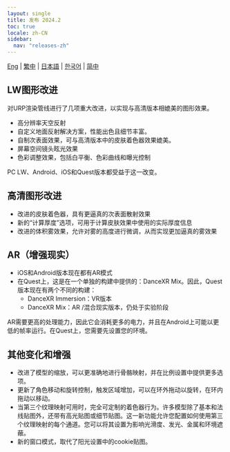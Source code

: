 ```yaml
---
layout: single
title: 发布 2024.2
toc: true
locale: zh-CN
sidebar:
  nav: "releases-zh"
---
```

[Eng](/dancexr/releases/2024.2) | [繁中](/tw/dancexr/releases/2024.2) | [日本語](/jp/dancexr/releases/2024.2) | [한국어](/kr/dancexr/releases/2024.2) | [简中](/zh/dancexr/releases/2024.2)

## LW图形改进
对URP渲染管线进行了几项重大改进，以实现与高清版本相媲美的图形效果。
* 高分辨率天空反射
* 自定义地面反射解决方案，性能出色且细节丰富。
* 自制次表面效果，可与高清版本中的皮肤着色器效果媲美。
* 屏幕空间镜头眩光效果
* 色彩调整效果，包括白平衡、色彩曲线和曝光控制

PC LW、Android、iOS和Quest版本都受益于这一改变。

## 高清图形改进
* 改进的皮肤着色器，具有更逼真的次表面散射效果
* 新的“计算厚度”选项，可用于计算皮肤效果中使用的实际厚度信息
* 改进的体积雾效果，允许对雾的高度进行微调，从而实现更加逼真的雾效果

## AR（增强现实）
* iOS和Android版本现在都有AR模式
* 在Quest上，这是在一个单独的构建中提供的：DanceXR Mix。因此，Quest版本现在有两个不同的构建：
    * DanceXR Immersion：VR版本
    * DanceXR Mix：AR /混合现实版本，仍处于实验阶段

AR需要更高的处理能力，因此它会消耗更多的电力，并且在Android上可能以更低的帧率运行。在Quest上，您需要先设置您的环境。

## 其他变化和增强
* 改进了模型的缩放，可以更准确地进行骨骼映射，并在比例设置中提供更多选项。
* 更新了角色移动和旋转控制，触发区域增加，可以在环外拖动以旋转，在环内拖动以移动。
* 当第三个纹理映射可用时，完全可定制的着色器行为。许多模型除了基本和法线贴图外，还带有高光贴图或细节贴图。这一新功能允许您配置如何使用第三个纹理映射的每个通道。您可以将其设置为影响光滑度、发光、金属和环境遮蔽。
* 新的窗口模式，取代了阳光设置中的cookie贴图。